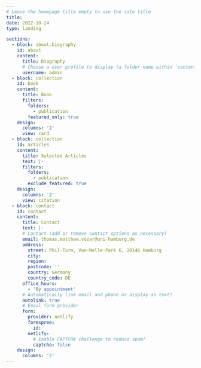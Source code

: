 ```yaml
---
# Leave the homepage title empty to use the site title
title:
date: 2022-10-24
type: landing

sections:
  - block: about.biography
    id: about
    content:
      title: Biography
      # Choose a user profile to display (a folder name within `content/authors/`)
      username: admin
  - block: collection
    id: book
    content:
      title: Book
      filters:
        folders:
          - publication
        featured_only: true
    design:
      columns: '2'
      view: card
  - block: collection
    id: articles
    content:
      title: Selected Articles
      text: |-
      filters:
        folders:
          - publication
        exclude_featured: true
    design:
      columns: '2'
      view: citation
  - block: contact
    id: contact
    content:
      title: Contact
      text: |-
      # Contact (add or remove contact options as necessary)
      email: thomas.matthew.vozar@uni-hamburg.de
      address:
        street: Phil-Turm, Von-Melle-Park 6, 20146 Hamburg
        city:
        region:
        postcode: ''
        country: Germany
        country_code: DE
      office_hours:
        - 'By appointment'
      # Automatically link email and phone or display as text?
      autolink: true
      # Email form provider
      form:
        provider: netlify
        formspree:
          id:
        netlify:
          # Enable CAPTCHA challenge to reduce spam?
          captcha: false
    design:
      columns: '2'
---
```

